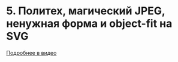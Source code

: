# 5. Политех, магический JPEG, ненужная форма и object-fit на SVG

[Подробнее в видео](https://youtu.be/zjaI-LwqLVU)
